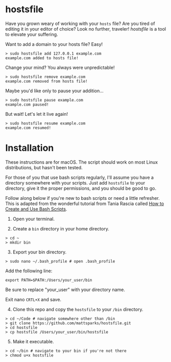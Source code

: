 # hostsfile
Have you grown weary of working with your `hosts` file? Are you tired of editing it in your editor of choice? Look no further, traveler! _hostsfile_ is a tool to elevate your suffering.

Want to add a domain to your hosts file? Easy!

```
> sudo hostsfile add 127.0.0.1 example.com
example.com added to hosts file!
```

Change your mind? You always were unpredictable!

```
> sudo hostsfile remove example.com
example.com removed from hosts file!
```

Maybe you'd like only to pause your addition...

```
> sudo hostsfile pause example.com
example.com paused!
```

But wait! Let's let it live again!

```
> sudo hostsfile resume example.com
example.com resumed!
```

# Installation

These instructions are for macOS. The script should work on most Linux distributions, but hasn't been tested.

For those of you that use bash scripts regularly, I'll assume you have a directory somewhere with your scripts. Just add `hostsfile` to your directory, give it the proper permissions, and you should be good to go.

Follow along below if you're new to bash scripts or need a little refresher. This is adapted from the wonderful tutorial from Tania Rascia called [How to Create and Use Bash Scripts](https://www.taniarascia.com/how-to-create-and-use-bash-scripts/).

1. Open your terminal.

2. Create a `bin` directory in your home directory.

```
> cd ~
> mkdir bin
```

3. Export your bin directory.

```
> sudo nano ~/.bash_profile # open .bash_profile
```
Add the following line:
```
export PATH=$PATH:/Users/your_user/bin
```
Be sure to replace "your_user" with your directory name.

Exit nano `CRTL+X` and save.

4. Clone this repo and copy the `hostsfile` to your `/bin` directory.

```
> cd ~/Code # navigate somewhere other than /bin
> git clone https://github.com/mattsparks/hostsfile.git
> cd hostsfile
> cp hostsfile /Users/your_user/bin/hostsfile
```

5. Make it executable.

```
> cd ~/bin # navigate to your bin if you're not there
> chmod u+x hostsfile
```
